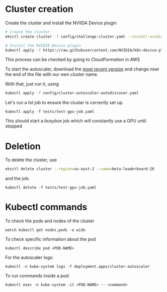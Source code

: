 # Cluster creation

Create the cluster and install the NVIIDA Device plugin

```bash
# Create the cluster
eksctl create cluster -f config/challenge-cluster.yaml --install-nvidia-plugin=false

# Install the NVIDIA Device plugin
kubectl apply -f https://raw.githubusercontent.com/NVIDIA/k8s-device-plugin/v0.13.0/nvidia-device-plugin.yml
```

This process can be checked by going to *CloudFormation* in AWS

To start the autoscaler, download the [most recent version](https://raw.githubusercontent.com/kubernetes/autoscaler/master/cluster-autoscaler/cloudprovider/aws/examples/cluster-autoscaler-autodiscover.yaml) and change *<YOUR CLUSTER NAME>* near the end of the file with our own cluster name.

With that, just run it, using

```bash
kubectl apply -f config/cluster-autoscaler-autodiscover.yaml
```

Let's run a tst job to ensure the cluster is correctly set up.

```
kubectl apply -f tests/test-gpu-job.yaml
```

This should start a *busybox* job which will constantly use a GPU until stopped

# Deletion

To delete the cluster, use
```bash
eksctl delete cluster --region=us-east-2 --name=beta-leaderboard-20
```

and the job: 
```
kubectl delete -f tests/test-gpu-job.yaml
```

# Kubectl commands

To check the pods and nodes of the cluster
```
watch kubectl get nodes,pods -o wide
```

To check specific information about the pod
```
kubectl describe pod <POD-NAME>
```

For the autoscaler logs:
```
kubectl -n kube-system logs -f deployment.apps/cluster-autoscaler
```

To run commands inside a pod:
```
kubectl exec -n kube-system -it <POD-NAME> -- <command>